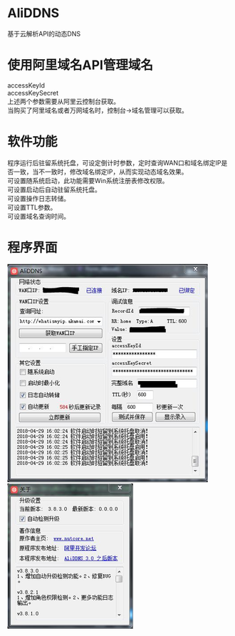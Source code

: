 # AliDDNS
基于云解析API的动态DNS

# 使用阿里域名API管理域名
accessKeyId</br>
accessKeySecret</br>
上述两个参数需要从阿里云控制台获取。</br>
当购买了阿里域名或者万网域名时，控制台->域名管理可以获取。</br>

# 软件功能
程序运行后驻留系统托盘，可设定倒计时参数，定时查询WAN口和域名绑定IP是否一致，当不一致时，修改域名绑定IP，从而实现动态域名效果。</br>
可设置随系统启动，此功能需要Win系统注册表修改权限。</br>
可设置启动后自动驻留系统托盘。</br>
可设置操作日志转储。</br>
可设置TTL参数。</br>
可设置域名查询时间。</br>

# 程序界面
![AliDDNS-UI-01.jpg](/images/AliDDNS-UI-01.JPG "AilDDNS")  </br>
![AliDDNS-UI-02.jpg](/images/AliDDNS-UI-02.JPG "AliDDNS")
